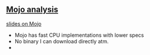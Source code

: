 ## [Mojo analysis](https://twitter.com/shshnkp/status/1656008696483438592?s=12)
[slides on Mojo](https://kaiser.land/static/pdf/20230524-inovex_brown_bag-mojo.pdf)
- Mojo has fast CPU implementations with lower specs
- No binary I can download directly atm.
- 